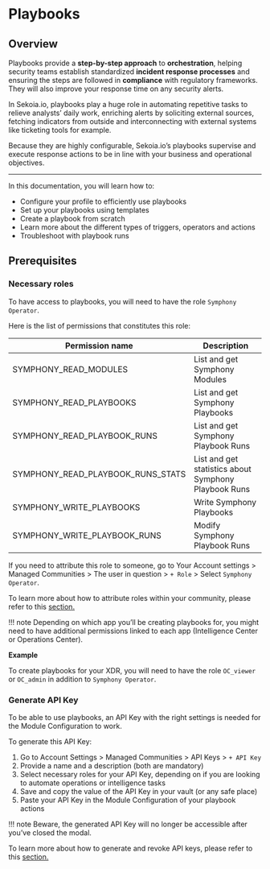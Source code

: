 # Playbooks

## Overview

Playbooks provide a **step-by-step approach** to **orchestration**, helping security teams establish standardized **incident response processes** and ensuring the steps are followed in **compliance** with regulatory frameworks. They will also improve your response time on any security alerts.

In Sekoia.io, playbooks play a huge role in automating repetitive tasks to relieve analysts’ daily work, enriching alerts by soliciting external sources, fetching indicators from outside and interconnecting with external systems like ticketing tools for example.

Because they are highly configurable, Sekoia.io’s playbooks supervise and execute response actions to be in line with your business and operational objectives.

---

In this documentation, you will learn how to:

- Configure your profile to efficiently use playbooks
- Set up your playbooks using templates
- Create a playbook from scratch
- Learn more about the different types of triggers, operators and actions
- Troubleshoot with playbook runs

## Prerequisites

### Necessary roles

To have access to playbooks, you will need to have the role `Symphony Operator`.

Here is the list of permissions that constitutes this role:

| Permission name | Description |
| --- | --- |
| SYMPHONY_READ_MODULES | List and get Symphony Modules |
| SYMPHONY_READ_PLAYBOOKS | List and get Symphony Playbooks |
| SYMPHONY_READ_PLAYBOOK_RUNS | List and get Symphony Playbook Runs |
| SYMPHONY_READ_PLAYBOOK_RUNS_STATS | List and get statistics about Symphony Playbook Runs |
| SYMPHONY_WRITE_PLAYBOOKS | Write Symphony Playbooks |
| SYMPHONY_WRITE_PLAYBOOK_RUNS | Modify Symphony Playbook Runs |

If you need to attribute this role to someone, go to Your Account settings > Managed Communities > The user in question > `+ Role` > Select `Symphony Operator`.

To learn more about how to attribute roles within your community, please refer to this [section.](../../../getting_started/manage_users.md)

!!! note
    Depending on which app you’ll be creating playbooks for, you might need to have additional permissions linked to each app (Intelligence Center or Operations Center).

**Example**

To create playbooks for your XDR, you will need to have the role `OC_viewer` or `OC_admin` in addition to `Symphony Operator`.

### Generate API Key

To be able to use playbooks, an API Key with the right settings is needed for the Module Configuration to work.

To generate this API Key:

1. Go to Account Settings > Managed Communities > API Keys > `+ API Key`
2. Provide a name and a description (both are mandatory)
3. Select necessary roles for your API Key, depending on if you are looking to automate operations or intelligence tasks
4. Save and copy the value of the API Key in your vault (or any safe place)
5. Paste your API Key in the Module Configuration of your playbook actions

!!! note
    Beware, the generated API Key will no longer be accessible after you’ve closed the modal.

To learn more about how to generate and revoke API keys, please refer to this [section.](../../../getting_started/manage_api_keys.md)
